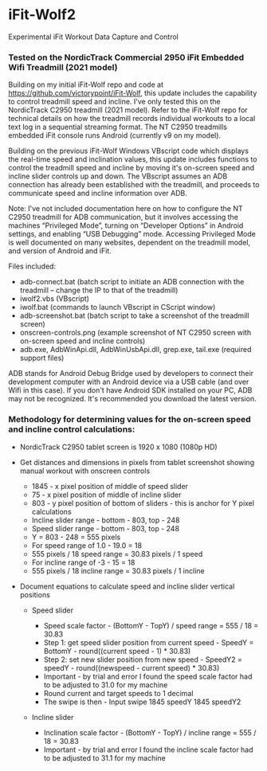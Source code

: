 # iFit-Wolf2
Experimental iFit Workout Data Capture and Control

### Tested on the NordicTrack Commercial 2950 iFit Embedded Wifi Treadmill (2021 model)

Building on my initial iFit-Wolf repo and code at https://github.com/victorypoint/iFit-Wolf, this update includes the capability to control treadmill speed and incline. I've only tested this on the NordicTrack C2950 treadmill (2021 model). Refer to the iFit-Wolf repo for technical details on how the treadmill records individual workouts to a local text log in a sequential streaming format. The NT C2950 treadmills embedded iFit console runs Android (currently v9 on my model). 

Building on the previous iFit-Wolf Windows VBscript code which displays the real-time speed and inclination values, this update includes functions to control the treadmill speed and incline by moving it's on-screen speed and incline slider controls up and down. The VBscript assumes an ADB connection has already been established with the treadmill, and proceeds to communicate speed and incline information over ADB.

Note: I've not included documentation here on how to configure the NT C2950 treadmill for ADB communication, but it involves accessing the machines “Privileged Mode”, turning on “Developer Options” in Android settings, and enabling “USB Debugging” mode. Accessing Privileged Mode is well documented on many websites, dependent on the treadmill model, and version of Android and iFit.

Files included:
- adb-connect.bat (batch script to initiate an ADB connection with the treadmill – change the IP to that of the treadmill)
- iwolf2.vbs (VBscript)
- iwolf.bat (commands to launch VBscript in CScript window)
- adb-screenshot.bat (batch script to take a screenshot of the treadmill screen)
- onscreen-controls.png (example screenshot of NT C2950 screen with on-screen speed and incline controls)
- adb.exe, AdbWinApi.dll, AdbWinUsbApi.dll, grep.exe, tail.exe (required support files)

ADB stands for Android Debug Bridge used by developers to connect their development computer with an Android device via a USB cable (and over Wifi in this case). If you don't have Android SDK installed on your PC, ADB may not be recognized. It's recommended you download the latest version.

### Methodology for determining values for the on-screen speed and incline control calculations:

- NordicTrack C2950 tablet screen is 1920 x 1080 (1080p HD)
     
- Get distances and dimensions in pixels from tablet screenshot showing manual workout with onscreen controls
  - 1845 - x pixel position of middle of speed slider
  - 75 - x pixel position of middle of incline slider
  - 803 - y pixel position of bottom of sliders - this is anchor for Y pixel calculations
  - Incline slider range - bottom - 803,  top - 248
  - Speed slider range - bottom - 803, top - 248
  - Y = 803 - 248 = 555 pixels
  - For speed range of 1.0 - 19.0 = 18
  - 555 pixels / 18 speed range = 30.83 pixels / 1 speed
  - For incline range of -3 - 15 = 18
  - 555 pixels / 18 incline range = 30.83 pixels / 1 incline
       
- Document equations to calculate speed and incline slider vertical positions
   
  - Speed slider
    - Speed scale factor - (BottomY - TopY) / speed range = 555 / 18 = 30.83
    - Step 1: get speed slider position from current speed - SpeedY = BottomY - round((current speed - 1) * 30.83)
    - Step 2: set new slider position from new speed - SpeedY2 = speedY - round((newspeed - current speed) * 30.83)
    - Important - by trial and error I found the speed scale factor had to be adjusted to 31.0 for my machine
    - Round current and target speeds to 1 decimal 
    - The swipe is then - Input swipe 1845 speedY 1845 speedY2
       
  - Incline slider
    - Inclination scale factor - (BottomY - TopY) / incline range = 555 / 18 = 30.83
    - Important - by trial and error I found the incline scale factor had to be adjusted to 31.1 for my machine

